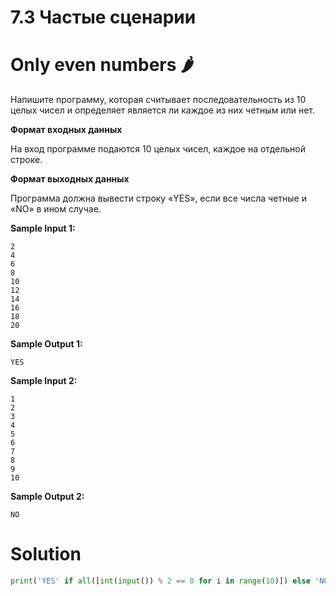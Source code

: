 # 7.3 Частые сценарии
# Only even numbers 🌶️
Напишите программу, которая считывает последовательность из 10 целых чисел и определяет является ли каждое из них четным или нет.

**Формат входных данных**

На вход программе подаются 10 целых чисел, каждое на отдельной строке.

**Формат выходных данных**

Программа должна вывести строку «YES», если все числа четные и «NO» в ином случае.

**Sample Input 1:**
```
2
4
6
8
10
12
14
16
18
20
```
**Sample Output 1:**
```
YES
```
**Sample Input 2:**
```
1
2
3
4
5
6
7
8
9
10
```
**Sample Output 2:**
```
NO
```

# Solution
```python
print('YES' if all([int(input()) % 2 == 0 for i in range(10)]) else 'NO')
```